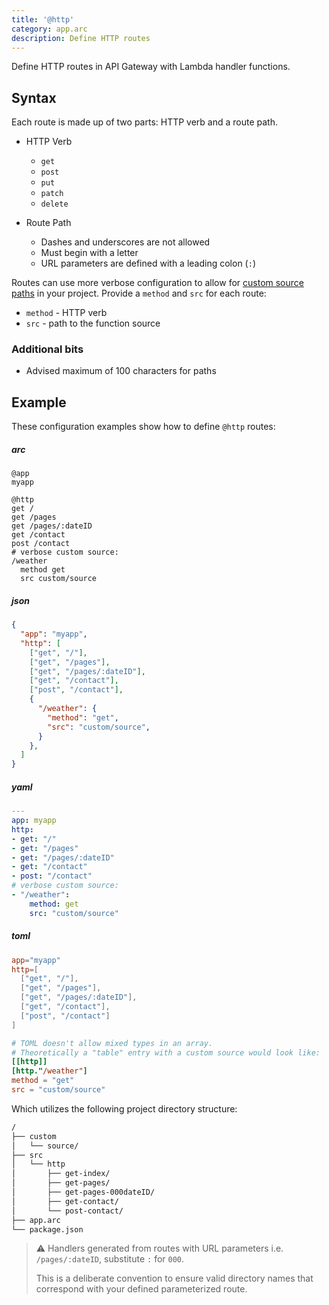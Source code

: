 ```yaml
---
title: '@http'
category: app.arc
description: Define HTTP routes
---
```


Define HTTP routes in API Gateway with Lambda handler functions.

## Syntax

Each route is made up of two parts: HTTP verb and a route path.

- HTTP Verb
  - `get`
  - `post`
  - `put`
  - `patch`
  - `delete`

- Route Path
  - Dashes and underscores are not allowed
  - Must begin with a letter
  - URL parameters are defined with a leading colon (`:`)

Routes can use more verbose configuration to allow for [custom source paths](../../guides/developer-experience/custom-source-paths) in your project. Provide a  `method` and `src` for each route:

- `method` - HTTP verb
- `src` - path to the function source

### Additional bits

- Advised maximum of 100 characters for paths

## Example

These configuration examples show how to define `@http` routes:

<arc-viewer default-tab=arc>
<div slot=contents class=bg-g4>

<arc-tab label=arc>
<h5>arc</h5>
<div slot=content>

```arc
@app
myapp

@http
get /
get /pages
get /pages/:dateID
get /contact
post /contact
# verbose custom source:
/weather
  method get
  src custom/source
```
</div>
</arc-tab>

<arc-tab label=json>
<h5>json</h5>
<div slot=content>

```json
{
  "app": "myapp",
  "http": [
    ["get", "/"],
    ["get", "/pages"],
    ["get", "/pages/:dateID"],
    ["get", "/contact"],
    ["post", "/contact"],
    {
      "/weather": {
        "method": "get",
        "src": "custom/source",
      }
    },
  ]
}
```
</div>
</arc-tab>

<arc-tab label=yaml>
<h5>yaml</h5>
<div slot=content>

```yaml
---
app: myapp
http:
- get: "/"
- get: "/pages"
- get: "/pages/:dateID"
- get: "/contact"
- post: "/contact"
# verbose custom source:
- "/weather":
    method: get
    src: "custom/source"
```
</div>
</arc-tab>

<arc-tab label=toml>
<h5>toml</h5>
<div slot=content>

```toml
app="myapp"
http=[
  ["get", "/"],
  ["get", "/pages"],
  ["get", "/pages/:dateID"],
  ["get", "/contact"],
  ["post", "/contact"]
]

# TOML doesn't allow mixed types in an array.
# Theoretically a "table" entry with a custom source would look like:
[[http]]
[http."/weather"]
method = "get"
src = "custom/source"
```
</div>
</arc-tab>

</div>
</arc-viewer>

Which utilizes the following project directory structure:

```bash
/
├── custom
│   └── source/
├── src
│   └── http
│       ├── get-index/
│       ├── get-pages/
│       ├── get-pages-000dateID/
│       ├── get-contact/
│       └── post-contact/
├── app.arc
└── package.json
```

> ⚠️  Handlers generated from routes with URL parameters i.e. `/pages/:dateID`, substitute `:` for `000`.
>
> This is a deliberate convention to ensure valid directory names that correspond with your defined parameterized route.
